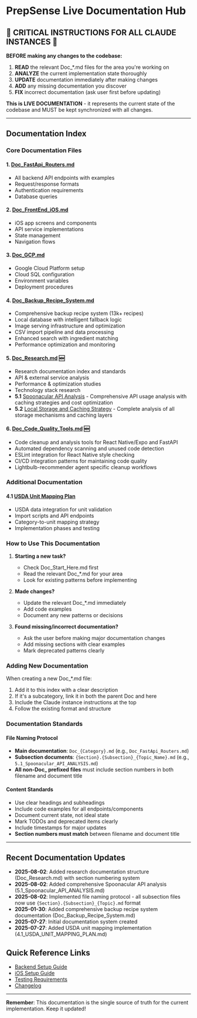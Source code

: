 # PrepSense Live Documentation Hub

## 🚨 CRITICAL INSTRUCTIONS FOR ALL CLAUDE INSTANCES 🚨

**BEFORE making any changes to the codebase:**
1. **READ** the relevant Doc_*.md files for the area you're working on
2. **ANALYZE** the current implementation state thoroughly
3. **UPDATE** documentation immediately after making changes
4. **ADD** any missing documentation you discover
5. **FIX** incorrect documentation (ask user first before updating)

**This is LIVE DOCUMENTATION** - it represents the current state of the codebase and MUST be kept synchronized with all changes.

---

## Documentation Index

### Core Documentation Files

#### 1. **[Doc_FastApi_Routers.md](./Doc_FastApi_Routers.md)** 
   - All backend API endpoints with examples
   - Request/response formats
   - Authentication requirements
   - Database queries

#### 2. **[Doc_FrontEnd_iOS.md](./Doc_FrontEnd_iOS.md)**
   - iOS app screens and components
   - API service implementations
   - State management
   - Navigation flows

#### 3. **[Doc_GCP.md](./Doc_GCP.md)**
   - Google Cloud Platform setup
   - Cloud SQL configuration
   - Environment variables
   - Deployment procedures

#### 4. **[Doc_Backup_Recipe_System.md](./Doc_Backup_Recipe_System.md)** 
   - Comprehensive backup recipe system (13k+ recipes)
   - Local database with intelligent fallback logic
   - Image serving infrastructure and optimization
   - CSV import pipeline and data processing
   - Enhanced search with ingredient matching
   - Performance optimization and monitoring

#### 5. **[Doc_Research.md](./Doc_Research.md)** 🆕
   - Research documentation index and standards
   - API & external service analysis
   - Performance & optimization studies
   - Technology stack research
   - **5.1** [Spoonacular API Analysis](./5.1_Spoonacular_API_ANALYSIS.md) - Comprehensive API usage analysis with caching strategies and cost optimization
   - **5.2** [Local Storage and Caching Strategy](./5.2_Local_Storage_and_Caching_Strategy.md) - Complete analysis of all storage mechanisms and caching layers

#### 6. **[Doc_Code_Quality_Tools.md](./Doc_Code_Quality_Tools.md)** 🆕
   - Code cleanup and analysis tools for React Native/Expo and FastAPI
   - Automated dependency scanning and unused code detection
   - ESLint integration for React Native style checking
   - CI/CD integration patterns for maintaining code quality
   - Lightbulb-recommender agent specific cleanup workflows

### Additional Documentation

#### 4.1 **[USDA Unit Mapping Plan](./4.1_USDA_UNIT_MAPPING_PLAN.md)**
   - USDA data integration for unit validation
   - Import scripts and API endpoints
   - Category-to-unit mapping strategy
   - Implementation phases and testing

### How to Use This Documentation

1. **Starting a new task?** 
   - Check Doc_Start_Here.md first
   - Read the relevant Doc_*.md for your area
   - Look for existing patterns before implementing

2. **Made changes?**
   - Update the relevant Doc_*.md immediately
   - Add code examples
   - Document any new patterns or decisions

3. **Found missing/incorrect documentation?**
   - Ask the user before making major documentation changes
   - Add missing sections with clear examples
   - Mark deprecated patterns clearly

### Adding New Documentation

When creating a new Doc_*.md file:
1. Add it to this index with a clear description
2. If it's a subcategory, link it in both the parent Doc and here
3. Include the Claude instance instructions at the top
4. Follow the existing format and structure

### Documentation Standards

#### File Naming Protocol
- **Main documentation**: `Doc_{Category}.md` (e.g., `Doc_FastApi_Routers.md`)
- **Subsection documents**: `{Section}.{Subsection}_{Topic_Name}.md` (e.g., `5.1_Spoonacular_API_ANALYSIS.md`)
- **All non-Doc_ prefixed files** must include section numbers in both filename and document title

#### Content Standards
- Use clear headings and subheadings
- Include code examples for all endpoints/components
- Document current state, not ideal state
- Mark TODOs and deprecated items clearly
- Include timestamps for major updates
- **Section numbers must match** between filename and document title

---

## Recent Documentation Updates

- **2025-08-02**: Added research documentation structure (Doc_Research.md) with section numbering system
- **2025-08-02**: Added comprehensive Spoonacular API analysis (5.1_Spoonacular_API_ANALYSIS.md)
- **2025-08-02**: Implemented file naming protocol - all subsection files now use `{Section}.{Subsection}_{Topic}.md` format
- **2025-01-30**: Added comprehensive backup recipe system documentation (Doc_Backup_Recipe_System.md)
- **2025-07-27**: Initial documentation system created
- **2025-07-27**: Added USDA unit mapping implementation (4.1_USDA_UNIT_MAPPING_PLAN.md)

## Quick Reference Links

- [Backend Setup Guide](./BACKEND_SETUP_GUIDE.md)
- [iOS Setup Guide](./IOS_SETUP_GUIDE.md)
- [Testing Requirements](./TESTING_REQUIREMENTS.md)
- [Changelog](./CHANGELOG.md)

---

**Remember**: This documentation is the single source of truth for the current implementation. Keep it updated!

<!-- AUTO‑DOC‑MAINTAINER: Doc_Start_Here -->
<!-- END -->